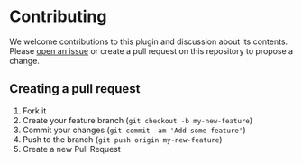 # Contributing

We welcome contributions to this plugin and discussion about its contents. Please [open an issue](https://github.com/merodriguezblanco/react-transformicons/issues/new) or create a pull request on this repository to propose a change.

## Creating a pull request
1. Fork it
2. Create your feature branch (`git checkout -b my-new-feature`)
5. Commit your changes (`git commit -am 'Add some feature'`)
6. Push to the branch (`git push origin my-new-feature`)
7. Create a new Pull Request
